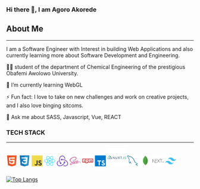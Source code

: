 ###     Hi there 👋, I am Agoro Akorede
## About Me 
<hr></hr>
   <p> I am a Software Engineer with Interest in building Web Applications and also currently learning more about Software Development and Engineering.</p>
    <p> 👨‍🎓 student of the department of Chemical Engineering of the prestigious Obafemi Awolowo University. </p>
     <p>🌱 I’m currently learning WebGL</p>
      <p>⚡ Fun fact: I love to take on new challenges and work on creative projects, and I also love binging sitcoms. </p>
  <p>💬 Ask me about SASS, Javascript, Vue, REACT </p>

  
    
 
<!-- ![WaveHandGIF](https://user-images.githubusercontent.com/90475212/158036872-ae85d24a-20c7-4e8f-be60-b043142df236.gif) -->

### <link href="https://github.com/AgoroAkorede#-tech-stack">TECH STACK</link>
<hr></hr>
<div>
<img src="https://github.com/devicons/devicon/blob/master/icons/html5/html5-original.svg" alt="html" width="30" height="30">
<img src="https://github.com/devicons/devicon/blob/master/icons/css3/css3-original.svg" alt="css" width="30" height="30">
<img src="https://github.com/devicons/devicon/blob/master/icons/javascript/javascript-original.svg" alt="javascript" width="30" height="30">
<img src="https://github.com/devicons/devicon/blob/master/icons/react/react-original.svg" alt="html" width="30" height="30">
<img src="https://github.com/devicons/devicon/blob/master/icons/redux/redux-original.svg" alt="html" width="30" height="30">
<img src="https://github.com/devicons/devicon/blob/master/icons/sass/sass-original.svg" alt="html" width="30" height="30">
<img src="https://github.com/devicons/devicon/blob/master/icons/npm/npm-original-wordmark.svg" alt="html" width="30" height="30">
<img src="https://github.com/devicons/devicon/blob/master/icons/typescript/typescript-original.svg" alt="html" width="30" height="30">
<img src="https://github.com/devicons/devicon/blob/master/icons/nuxtjs/nuxtjs-original-wordmark.svg" alt="html" width="50" height="50">
   <img src="https://github.com/devicons/devicon/blob/master/icons/mysql/mysql-original.svg" alt="html" width="30" height="30">
   <img src="https://github.com/devicons/devicon/blob/master/icons/mongodb/mongodb-original.svg" alt="html" width="30" height="30">
    <img src="https://github.com/devicons/devicon/blob/master/icons/nextjs/nextjs-original-wordmark.svg" alt="html" width="30" height="30" color="white" fill="white">
    <img src="https://github.com/devicons/devicon/blob/master/icons/tailwindcss/tailwindcss-plain.svg" alt="html" width="30" height="30" color="white" fill="white">
</div>
    
###


[![Top Langs](https://github-readme-stats.vercel.app/api/top-langs/?username=AgoroAkorede&layout=compact)](https://github.com/anuraghazra/github-readme-stats)


<!--
**AgoroAkorede/AgoroAkorede** is a ✨ _special_ ✨ repository because its `README.md` (this file) appears on your GitHub profile.

Here are some ideas to get you started:

- 🔭 I’m currently working on ...
- 🌱 I’m currently learning ...
- 👯 I’m looking to collaborate on ...
- 🤔 I’m looking for help with ...
- 💬 Ask me about ...
- 📫 How to reach me: ...
- 😄 Pronouns: ...
- ⚡ Fun fact: ...
-->
